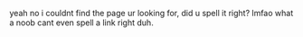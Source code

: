 yeah no i couldnt find the page ur looking for, did u spell it right? lmfao what a noob cant even spell a link right duh.